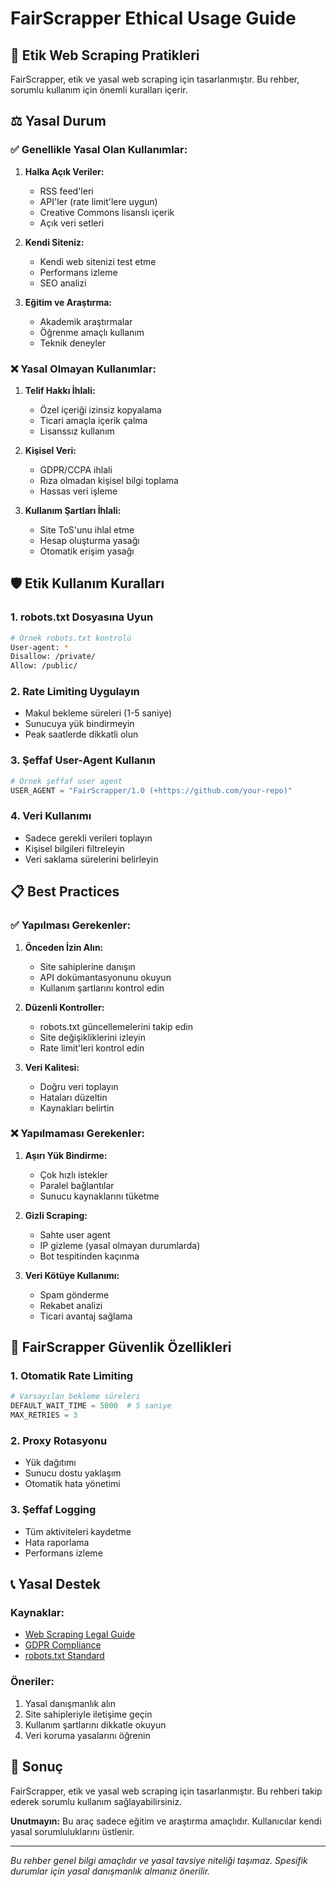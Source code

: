 # FairScrapper Ethical Usage Guide

## 🎯 Etik Web Scraping Pratikleri

FairScrapper, etik ve yasal web scraping için tasarlanmıştır. Bu rehber, sorumlu kullanım için önemli kuralları içerir.

## ⚖️ Yasal Durum

### ✅ Genellikle Yasal Olan Kullanımlar:

1. **Halka Açık Veriler:**
   - RSS feed'leri
   - API'ler (rate limit'lere uygun)
   - Creative Commons lisanslı içerik
   - Açık veri setleri

2. **Kendi Siteniz:**
   - Kendi web sitenizi test etme
   - Performans izleme
   - SEO analizi

3. **Eğitim ve Araştırma:**
   - Akademik araştırmalar
   - Öğrenme amaçlı kullanım
   - Teknik deneyler

### ❌ Yasal Olmayan Kullanımlar:

1. **Telif Hakkı İhlali:**
   - Özel içeriği izinsiz kopyalama
   - Ticari amaçla içerik çalma
   - Lisanssız kullanım

2. **Kişisel Veri:**
   - GDPR/CCPA ihlali
   - Rıza olmadan kişisel bilgi toplama
   - Hassas veri işleme

3. **Kullanım Şartları İhlali:**
   - Site ToS'unu ihlal etme
   - Hesap oluşturma yasağı
   - Otomatik erişim yasağı

## 🛡️ Etik Kullanım Kuralları

### 1. **robots.txt Dosyasına Uyun**
```bash
# Örnek robots.txt kontrolü
User-agent: *
Disallow: /private/
Allow: /public/
```

### 2. **Rate Limiting Uygulayın**
- Makul bekleme süreleri (1-5 saniye)
- Sunucuya yük bindirmeyin
- Peak saatlerde dikkatli olun

### 3. **Şeffaf User-Agent Kullanın**
```python
# Örnek şeffaf user agent
USER_AGENT = "FairScrapper/1.0 (+https://github.com/your-repo)"
```

### 4. **Veri Kullanımı**
- Sadece gerekli verileri toplayın
- Kişisel bilgileri filtreleyin
- Veri saklama sürelerini belirleyin

## 📋 Best Practices

### ✅ Yapılması Gerekenler:

1. **Önceden İzin Alın:**
   - Site sahiplerine danışın
   - API dokümantasyonunu okuyun
   - Kullanım şartlarını kontrol edin

2. **Düzenli Kontroller:**
   - robots.txt güncellemelerini takip edin
   - Site değişikliklerini izleyin
   - Rate limit'leri kontrol edin

3. **Veri Kalitesi:**
   - Doğru veri toplayın
   - Hataları düzeltin
   - Kaynakları belirtin

### ❌ Yapılmaması Gerekenler:

1. **Aşırı Yük Bindirme:**
   - Çok hızlı istekler
   - Paralel bağlantılar
   - Sunucu kaynaklarını tüketme

2. **Gizli Scraping:**
   - Sahte user agent
   - IP gizleme (yasal olmayan durumlarda)
   - Bot tespitinden kaçınma

3. **Veri Kötüye Kullanımı:**
   - Spam gönderme
   - Rekabet analizi
   - Ticari avantaj sağlama

## 🔧 FairScrapper Güvenlik Özellikleri

### 1. **Otomatik Rate Limiting**
```python
# Varsayılan bekleme süreleri
DEFAULT_WAIT_TIME = 5000  # 5 saniye
MAX_RETRIES = 3
```

### 2. **Proxy Rotasyonu**
- Yük dağıtımı
- Sunucu dostu yaklaşım
- Otomatik hata yönetimi

### 3. **Şeffaf Logging**
- Tüm aktiviteleri kaydetme
- Hata raporlama
- Performans izleme

## 📞 Yasal Destek

### Kaynaklar:
- [Web Scraping Legal Guide](https://www.scrapingbee.com/blog/web-scraping-legal/)
- [GDPR Compliance](https://gdpr.eu/)
- [robots.txt Standard](https://www.robotstxt.org/)

### Öneriler:
1. Yasal danışmanlık alın
2. Site sahipleriyle iletişime geçin
3. Kullanım şartlarını dikkatle okuyun
4. Veri koruma yasalarını öğrenin

## 🎯 Sonuç

FairScrapper, etik ve yasal web scraping için tasarlanmıştır. Bu rehberi takip ederek sorumlu kullanım sağlayabilirsiniz.

**Unutmayın:** Bu araç sadece eğitim ve araştırma amaçlıdır. Kullanıcılar kendi yasal sorumluluklarını üstlenir.

---

*Bu rehber genel bilgi amaçlıdır ve yasal tavsiye niteliği taşımaz. Spesifik durumlar için yasal danışmanlık almanız önerilir.*

